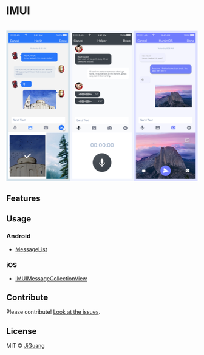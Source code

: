 # IMUI
<p align="center">
    <a target="_blank">
        <img src="https://github.com/huangminlinux/resource/blob/master/IMUIPick%402x.png" alt="JBox" width=960/>
    </a>
</p>

## Features

## Usage
### Android
- [MessageList](./docs/Android/usage.md)

### iOS
- [IMUIMessageCollectionView](./docs/iOS/usage_iOS.md)

## Contribute
Please contribute! [Look at the issues](https://github.com/jpush/imui/issues).

## License
MIT © [JiGuang](/LICENSE)
